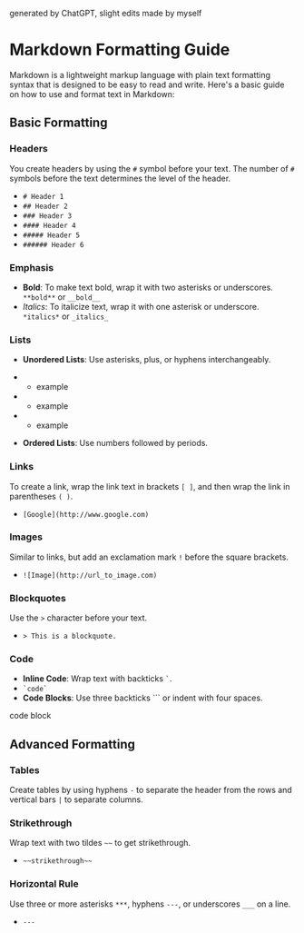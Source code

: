 generated by ChatGPT, slight edits made by myself

# Markdown Formatting Guide

Markdown is a lightweight markup language with plain text formatting syntax that is designed to be easy to read and write. Here's a basic guide on how to use and format text in Markdown:

## Basic Formatting

### Headers
You create headers by using the `#` symbol before your text. The number of `#` symbols before the text determines the level of the header.
- `# Header 1`
- `## Header 2`
- `### Header 3`
- `#### Header 4`
- `##### Header 5`
- `###### Header 6`

### Emphasis
- **Bold**: To make text bold, wrap it with two asterisks or underscores. `**bold**` or `__bold__`
- *Italics*: To italicize text, wrap it with one asterisk or underscore. `*italics*` or `_italics_`

### Lists
- **Unordered Lists**: Use asterisks, plus, or hyphens interchangeably.
- - example
- - example
- - example

- **Ordered Lists**: Use numbers followed by periods.


### Links
To create a link, wrap the link text in brackets `[ ]`, and then wrap the link in parentheses `( )`.
- `[Google](http://www.google.com)`

### Images
Similar to links, but add an exclamation mark `!` before the square brackets.
- `![Image](http://url_to_image.com)`

### Blockquotes
Use the `>` character before your text.
- `> This is a blockquote.`

### Code
- **Inline Code**: Wrap text with backticks `` ` ``.
- `` `code` ``
- **Code Blocks**: Use three backticks ``` or indent with four spaces.

code block


## Advanced Formatting

### Tables
Create tables by using hyphens `-` to separate the header from the rows and vertical bars `|` to separate columns.


### Strikethrough
Wrap text with two tildes `~~` to get strikethrough.
- `~~strikethrough~~`

### Horizontal Rule
Use three or more asterisks `***`, hyphens `---`, or underscores `___` on a line.
- `---`
